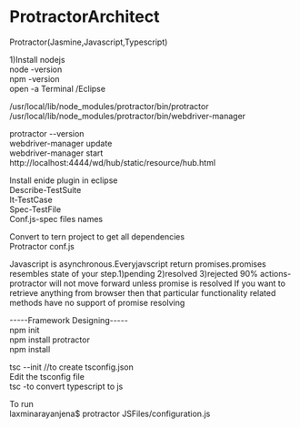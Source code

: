 # ProtractorArchitect
Protractor(Jasmine,Javascript,Typescript)

1)Install nodejs </br>
 node -version</br>
 npm -version </br>
 open -a Terminal /Eclipse</br>

/usr/local/lib/node_modules/protractor/bin/protractor</br>
/usr/local/lib/node_modules/protractor/bin/webdriver-manager</br>

protractor --version </br>
webdriver-manager update </br>
webdriver-manager start </br>
http://localhost:4444/wd/hub/static/resource/hub.html </br>


Install enide plugin in eclipse </br>
Describe-TestSuite </br>
It-TestCase</br>
Spec-TestFile</br>
Conf.js-spec files names</br>

Convert to tern project to get all dependencies</br>
Protractor conf.js

Javascript is asynchronous.Everyjavscript return promises.promises resembles state of your step.1)pending 2)resolved 3)rejected
90% actions-protractor will not move forward unless promise is resolved
If you want to retrieve anything from browser then that particular functionality related methods have no support of promise resolving </br>

-----Framework Designing-----</br>
npm init </br>
npm install protractor </br>
npm install </br>

tsc --init //to create tsconfig.json</br>
Edit the tsconfig file</br>
tsc -to convert typescript to js </br>

To run</br>
laxminarayanjena$ protractor JSFiles/configuration.js



